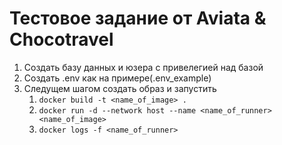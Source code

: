 # Тестовое задание от Aviata & Chocotravel

1. Создать базу данных и юзера с привелегией над базой
2. Создать .env как на примере(.env_example)
3. Следущем шагом создать образ и запустить
   1. `docker build -t <name_of_image> .`
   2. `docker run -d --network host --name <name_of_runner> <name_of_image>`
   3. `docker logs -f <name_of_runner>`

